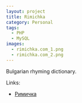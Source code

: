 ```yaml
---
layout: project
title: Rimichka
category: Personal
tags:
  - PHP
  - MySQL
images:
  - rimichka.com_1.png
  - rimichka.com_2.png
---
```


Bulgarian rhyming dictionary.

Links:

* [Римичка](http://rimichka.com)

